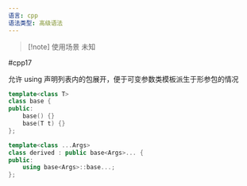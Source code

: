 ```yaml
---
语言: cpp
语法类型: 高级语法
---
```

> [!note] 使用场景
> 未知

#cpp17 

允许 using 声明列表内的包展开，便于可变参数类模板派生于形参包的情况

```cpp
template<class T>
class base {
public:
    base() {}
    base(T t) {}
};

template<class ...Args>
class derived : public base<Args>... {
public:
    using base<Args>::base...;
};
```